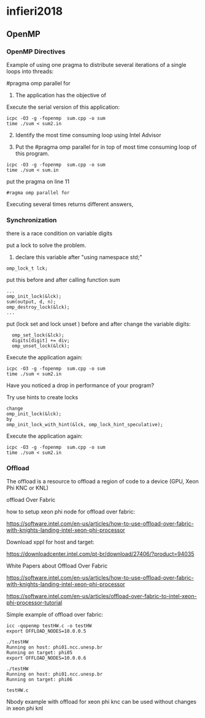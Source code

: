 # infieri2018

## OpenMP

### OpenMP Directives
  
  Example of using one pragma to distribute several iterations of a single loops into threads:
  
  #pragma omp parallel for
 
1. The application has the objective of 

Execute the serial version of this application:

```
icpc -O3 -g -fopenmp  sum.cpp -o sum
time ./sum < sum2.in
```

2. Identify the most time consuming loop using Intel Advisor

3. Put the #pragma omp parallel for in top of most time consuming loop of this program.

```
icpc -O3 -g -fopenmp  sum.cpp -o sum
time ./sum < sum.in
```
put the pragma on line 11
```
#ragma omp parallel for	
```
Executing several times returns different answers, 

### Synchronization

there is a race condition on variable digits

put a lock to solve the problem.

1. declare this variable after "using namespace std;"

```
omp_lock_t lck;
```

put this before and after calling function sum

```
...
omp_init_lock(&lck);
sum(output, d, n);
omp_destroy_lock(&lck);
...

```

put (lock set and lock unset ) before and after change the variable digits:
 

```
  omp_set_lock(&lck); 
  digits[digit] += div;
  omp_unset_lock(&lck); 
```

Execute the application again:

```
icpc -O3 -g -fopenmp  sum.cpp -o sum
time ./sum < sum2.in
```

Have you noticed a drop in performance of your program?

Try use hints to create locks

```
change 
omp_init_lock(&lck);
by
omp_init_lock_with_hint(&lck, omp_lock_hint_speculative);

```

Execute the application again:

```
icpc -O3 -g -fopenmp  sum.cpp -o sum
time ./sum < sum2.in
```

### Offload

The offload is a resource to offload a region of code to a device (GPU, Xeon Phi KNC or KNL)

offload Over Fabric


how to setup xeon phi node for offload over fabric:

https://software.intel.com/en-us/articles/how-to-use-offload-over-fabric-with-knights-landing-intel-xeon-phi-processor


Download xppl for host and target:

https://downloadcenter.intel.com/pt-br/download/27406/?product=94035

White Papers about Offload Over Fabric

https://software.intel.com/en-us/articles/how-to-use-offload-over-fabric-with-knights-landing-intel-xeon-phi-processor

https://software.intel.com/en-us/articles/offload-over-fabric-to-intel-xeon-phi-processor-tutorial

Simple example of offload over fabric:

```
icc -qopenmp testHW.c -o testHW
export OFFLOAD_NODES=10.0.0.5

./testHW 
Running on host: phi01.ncc.unesp.br
Running on target: phi05
export OFFLOAD_NODES=10.0.0.6

./testHW 
Running on host: phi01.ncc.unesp.br
Running on target: phi06

testHW.c
```

Nbody example with offload for xeon phi knc can be used without changes in xeon phi knl
